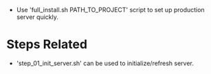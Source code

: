 - Use 'full_install.sh PATH_TO_PROJECT' script to set up production server quickly.

# Steps Related
- 'step_01_init_server.sh' can be used to initialize/refresh server.
